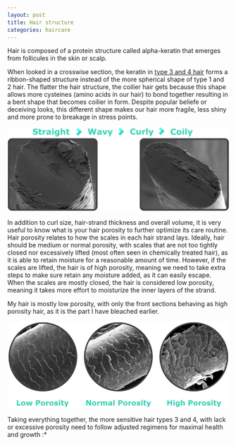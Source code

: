```yaml
---
layout: post
title: Hair structure
categories: haircare
---
```


Hair is composed of a protein structure called alpha-keratin that emerges from follicules in the skin or scalp.

When looked in a crosswise section, the keratin in [type 3 and 4 hair](/haircare/hair-types/) forms a ribbon-shaped structure instead of the more spherical shape of type 1 and 2 hair. The flatter the hair structure, the coilier hair gets because this shape allows more cysteines (amino acids in our hair) to bond together resulting in a bent shape that becomes coilier in form. Despite popular beliefe or deceiving looks, this different shape makes our hair more fragile, less shiny and more prone to breakage in stress points. 

![Hair strand shapes](/public/img/2018-01-22-hair-types-and-structureA.png)
<!--more-->
In addition to curl size, hair-strand thickness and overall volume, it is very useful to know what is your hair porosity to further optimize its care routine. Hair porosity relates to how the scales in each hair strand lays. Ideally, hair should be medium or normal porosity, with scales that are not too tightly closed nor excessively lifted (most often seen in chemically treated hair), as it is able to retain moisture for a reasonable amount of time. However, if the scales are lifted, the hair is of high porosity, meaning we need to take extra steps to make sure retain any moisture added, as it can easily escape. When the scales are mostly closed, the hair is considered low porosity, meaning it takes more effort to moisturize the inner layers of the strand. 

My hair is mostly low porosity, with only the front sections behaving as high porosity hair, as it is the part I have bleached earlier. 

![Hair strand porosities](/public/img/2018-01-22-hair-types-and-structureB.png)

Taking everything together, the more sensitive hair types 3 and 4, with lack or excessive porosity need to follow adjusted regimens for maximal health and growth :*
